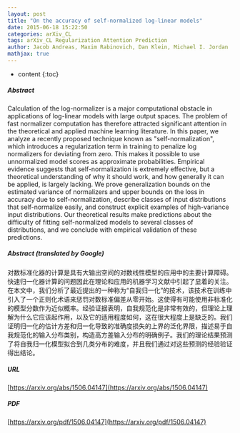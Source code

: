 ```yaml
---
layout: post
title: "On the accuracy of self-normalized log-linear models"
date: 2015-06-18 15:22:50
categories: arXiv_CL
tags: arXiv_CL Regularization Attention Prediction
author: Jacob Andreas, Maxim Rabinovich, Dan Klein, Michael I. Jordan
mathjax: true
---
```


* content
{:toc}

##### Abstract
Calculation of the log-normalizer is a major computational obstacle in applications of log-linear models with large output spaces. The problem of fast normalizer computation has therefore attracted significant attention in the theoretical and applied machine learning literature. In this paper, we analyze a recently proposed technique known as "self-normalization", which introduces a regularization term in training to penalize log normalizers for deviating from zero. This makes it possible to use unnormalized model scores as approximate probabilities. Empirical evidence suggests that self-normalization is extremely effective, but a theoretical understanding of why it should work, and how generally it can be applied, is largely lacking. We prove generalization bounds on the estimated variance of normalizers and upper bounds on the loss in accuracy due to self-normalization, describe classes of input distributions that self-normalize easily, and construct explicit examples of high-variance input distributions. Our theoretical results make predictions about the difficulty of fitting self-normalized models to several classes of distributions, and we conclude with empirical validation of these predictions.

##### Abstract (translated by Google)
对数标准化器的计算是具有大输出空间的对数线性模型的应用中的主要计算障碍。快速归一化器计算的问题因此在理论和应用的机器学习文献中引起了显着的关注。在本文中，我们分析了最近提出的一种称为“自我归一化”的技术，该技术在训练中引入了一个正则化术语来惩罚对数标准偏差从零开始。这使得有可能使用非标准化的模型分数作为近似概率。经验证据表明，自我规范化是非常有效的，但理论上理解为什么它应该起作用，以及它的适用程度如何，这在很大程度上是缺乏的。我们证明归一化的估计方差和归一化导致的准确度损失的上界的泛化界限，描述易于自我规范化的输入分布类别，构造高方差输入分布的明确例子。我们的理论结果预测了将自我归一化模型拟合到几类分布的难度，并且我们通过对这些预测的经验验证得出结论。

##### URL
[https://arxiv.org/abs/1506.04147](https://arxiv.org/abs/1506.04147)

##### PDF
[https://arxiv.org/pdf/1506.04147](https://arxiv.org/pdf/1506.04147)


